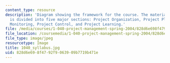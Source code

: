 ```yaml
---
content_type: resource
description: 'Diagram showing the framework for the course. The material in the course
  is divided into five major sections: Project Organization, Project Planning, Project
  Monitoring, Project Control, and Project Learning.'
file: /media/courses/1-040-project-management-spring-2004/828d6e698f4792f9063909b7719b471e_1040_syllabus.jpg
file_location: /coursemedia/1-040-project-management-spring-2004/828d6e698f4792f9063909b7719b471e_1040_syllabus.jpg
file_type: image/jpeg
resourcetype: Image
title: 1040_syllabus.jpg
uid: 828d6e69-8f47-92f9-0639-09b7719b471e
---
```


